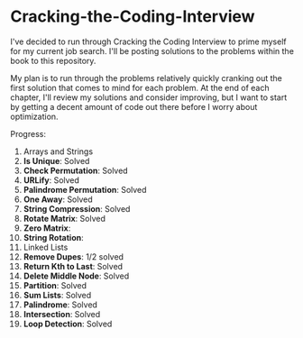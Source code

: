 # Cracking-the-Coding-Interview
I've decided to run through Cracking the Coding Interview to prime myself for my current job search. I'll be posting solutions to the problems within the book to this repository.

My plan is to run through the problems relatively quickly cranking out the first solution that comes to mind for each problem. At the end of each chapter, I'll review my solutions and consider improving, but I want to start by getting a decent amount of code out there before I worry about optimization.

Progress:

1. Arrays and Strings
  1. **Is Unique**:  Solved
  2. **Check Permutation**: Solved
  3. **URLify**: Solved
  4. **Palindrome Permutation**: Solved
  5. **One Away**: Solved
  6. **String Compression**: Solved
  7. **Rotate Matrix**: Solved
  8. **Zero Matrix**:
  9. **String Rotation**:
2. Linked Lists
  1. **Remove Dupes**: 1/2 solved
  2. **Return Kth to Last**: Solved
  3. **Delete Middle Node**: Solved
  4. **Partition**: Solved
  5. **Sum Lists**: Solved
  6. **Palindrome**: Solved
  7. **Intersection**: Solved
  8. **Loop Detection**: Solved
